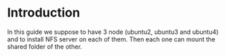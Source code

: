 # Introduction
In this guide we suppose to have 3 node (ubuntu2, ubuntu3 and ubuntu4) and to install NFS server on each of them. Then each one can mount the shared folder of the other.
